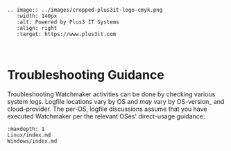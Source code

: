 ```{eval-rst}
.. image:: ../images/cropped-plus3it-logo-cmyk.png
   :width: 140px
   :alt: Powered by Plus3 IT Systems
   :align: right
   :target: https://www.plus3it.com
```
<br>

# Troubleshooting Guidance

Troubleshooting Watchmaker activities can be done by checking various system logs. Logfile locations vary by OS and _may_ vary by OS-version_ and cloud-provider. The per-OS, logfile discussions assume that you have executed Watchmaker per the relevant OSes' direct-usage guidance:

```{toctree}
:maxdepth: 1
Linux/index.md
Windows/index.md
```
